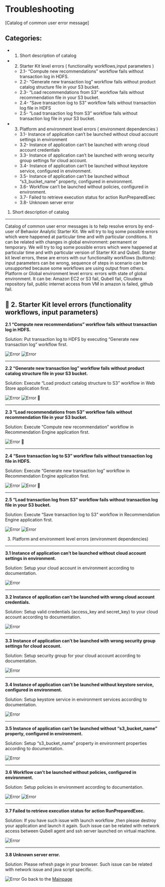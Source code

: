 Troubleshooting
===============
[Catalog of common user error message]

Categories:
-----------
- 1. Short description of catalog
- 2. Starter Kit level errors ( functionality workflows,input parameters )
  - 2.1- “Compute new recommendations” workflow fails without transaction log in HDFS.
  - 2.2- “Generate new transaction log” workflow fails without product catalog structure file in your S3 bucket.
  - 2.3- “Load recommendations from S3” workflow fails without recommendation file in your S3 bucket.
  - 2.4- “Save transaction log to S3” workflow fails without transaction log file in HDFS
  - 2.5- “Load transaction log from S3” workflow fails without transaction log file in your S3 bucket.
- 3. Platform and environment level errors ( environment dependencies )
  - 3.1- Instance of application can’t be launched without cloud account settings in environment
  - 3.2- Instance of application can’t be launched with wrong cloud account credentials
  - 3.3- Instance of application can’t be launched with wrong security group settings for cloud account.
  - 3.4- Instance of application can’t be launched without keystore service, configured in environment.
  - 3.5- Instance of application can’t be launched without “s3_bucket_name” property, configured in environment.
  - 3.6- Workflow can’t be launched without policies, configured in environment.
  - 3.7- Failed to retrieve execution status for action RunPreparedExec
  - 3.8- Unknown server error


1. Short description of catalog
-------------------------------
Catalog of common user error messages is to help resolve errors by end-user of Behavior Analytic Starter Kit. We will try to log some possible errors which were happened at particular time and with particular conditions. It can be related with changes in global environment: permanent or temporary. We will try to log some possible errors which were happened at particular time and with particular version of Starter Kit and Qubell.
Starter kit level errors, these are errors with our functionality workflows (buttons): input parameters can be wrong, sequence of steps in scenario can be unsupported  because some workflows are using output from others. Platform or Global environment level errors: errors with state of global environment. It can be: Amazon EC2 or S3 fail, Qubell fail, Cloudera repository fail, public internet access from VM in amazon is failed, github fail. 


2. Starter Kit level errors (functionality workflows, input parameters)
-----------------------------------------------------------------------

**2.1 “Compute new recommendations” workflow fails without transaction log in HDFS.**

Solution: Put transaction log to HDFS by executing “Generate new transaction log” workflow first.

![Error](/Images/2.1a.png)
![Error](/Images/2.1b.png)
***
**2.2 “Generate new transaction log” workflow fails without product catalog structure file in your S3 bucket.**

Solution: Execute “Load product catalog structure to S3” workflow in Web Store application first.

![Error](/Images/2.2a.png)
![Error](/Images/2.2b.png)

***
**2.3 “Load recommendations from S3” workflow fails without recommendation file in your S3 bucket.**

Solution: Execute “Compute new recommendation” workflow in Recommendation Engine application first.

![Error](/Images/2.3.png)

***
**2.4 “Save transaction log to S3” workflow fails without transaction log file in HDFS.**

Solution: Execute “Generate new transaction log” workflow in Recommendation Engine application first.

![Error](/Images/2.4a.png)
![Error](/Images/2.4b.png)

***
**2.5 “Load transaction log from S3” workflow fails without transaction log file in your S3 bucket.**

Solution: Execute “Save transaction log to S3” workflow in Recommendation Engine application first.

![Error](/Images/2.5a.png)
![Error](/Images/2.5b.png)


3. Platform and environment level errors (environment dependencies)
-------------------------------------------------------------------

**3.1 Instance of application can’t be launched without cloud account settings in environment.**

Solution: Setup your cloud account in environment according to documentation. 

![Error](/Images/3.1.png)
***

**3.2 Instance of application can’t be launched with wrong cloud account credentials.**

Solution: Setup valid credentials (access_key and secret_key) to your cloud account according to documentation.

![Error](/Images/3.2.png)
***

**3.3 Instance of application can’t be launched with wrong security group settings for cloud account.**

Solution: Setup security group for your cloud account according to documentation.

![Error](/Images/3.3.png)
***

**3.4 Instance of application can’t be launched without keystore service, configured in environment.**

Solution: Setup keystore service in environment services  according to documentation.

![Error](/Images/3.4.png)
***

**3.5 Instance of application can’t be launched without “s3_bucket_name” property, configured in environment.**

Solution: Setup “s3_bucket_name” property in environment properties according to documentation.

![Error](/Images/3.5.png)
***

**3.6 Workflow can’t be launched without policies, configured in environment.**

Solution: Setup policies in environment  according to documentation.

![Error](/Images/3.6a.png)
![Error](/Images/3.6b.png)
***

**3.7 Failed to retrieve execution status for action RunPreparedExec.**

Solution: If you have such issue with launch workflow ,then please destroy your application and launch it again. Such issue can be related with network access between Qubell agent and ssh server launched on virtual machine.

![Error](/Images/3.7.png)
***

**3.8 Unknown server error.**

Solution: Please refresh page in your browser. Such issue can be related with network issue and java script specific.

![Error](/Images/3.8.png)
Go back to the [Mainpage](README.md)



